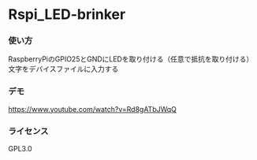 # Rspi_LED-brinker

### 使い方
RaspberryPiのGPIO25とGNDにLEDを取り付ける（任意で抵抗を取り付ける）
文字をデバイスファイルに入力する
### デモ
https://www.youtube.com/watch?v=Rd8gATbJWqQ

### ライセンス
GPL3.0
